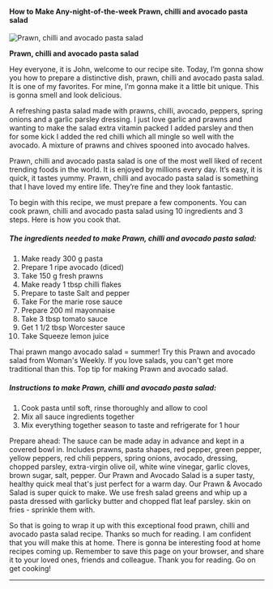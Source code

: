             

#### How to Make Any-night-of-the-week Prawn, chilli and avocado pasta salad

![Prawn, chilli and avocado pasta salad](https://img-global.cpcdn.com/recipes/a0cd2ca40cfa2c12/751x532cq70/prawn-chilli-and-avocado-pasta-salad-recipe-main-photo.jpg)

**Prawn, chilli and avocado pasta salad**

Hey everyone, it is John, welcome to our recipe site. Today, I’m gonna show you how to prepare a distinctive dish, prawn, chilli and avocado pasta salad. It is one of my favorites. For mine, I’m gonna make it a little bit unique. This is gonna smell and look delicious.

A refreshing pasta salad made with prawns, chilli, avocado, peppers, spring onions and a garlic parsley dressing. I just love garlic and prawns and wanting to make the salad extra vitamin packed I added parsley and then for some kick I added the red chilli which all mingle so well with the avocado. A mixture of prawns and chives spooned into avocado halves.

Prawn, chilli and avocado pasta salad is one of the most well liked of recent trending foods in the world. It is enjoyed by millions every day. It’s easy, it is quick, it tastes yummy. Prawn, chilli and avocado pasta salad is something that I have loved my entire life. They’re fine and they look fantastic.

To begin with this recipe, we must prepare a few components. You can cook prawn, chilli and avocado pasta salad using 10 ingredients and 3 steps. Here is how you cook that.

##### The ingredients needed to make Prawn, chilli and avocado pasta salad:

1.  Make ready 300 g pasta
2.  Prepare 1 ripe avocado (diced)
3.  Take 150 g fresh prawns
4.  Make ready 1 tbsp chilli flakes
5.  Prepare to taste Salt and pepper
6.  Take For the marie rose sauce
7.  Prepare 200 ml mayonnaise
8.  Take 3 tbsp tomato sauce
9.  Get 1 1/2 tbsp Worcester sauce
10.  Take Squeeze lemon juice

Thai prawn mango avocado salad = summer! Try this Prawn and avocado salad from Woman's Weekly. If you love salads, you can't get more traditional than this. Top tip for making Prawn and avocado salad.

##### Instructions to make Prawn, chilli and avocado pasta salad:

1.  Cook pasta until soft, rinse thoroughly and allow to cool
2.  Mix all sauce ingredients together
3.  Mix everything together season to taste and refrigerate for 1 hour

Prepare ahead: The sauce can be made aday in advance and kept in a covered bowl in. Includes prawns, pasta shapes, red pepper, green pepper, yellow peppers, red chili peppers, spring onions, avocado, dressing, chopped parsley, extra-virgin olive oil, white wine vinegar, garlic cloves, brown sugar, salt, pepper. Our Prawn and Avocado Salad is a super tasty, healthy quick meal that's just perfect for a warm day. Our Prawn & Avocado Salad is super quick to make. We use fresh salad greens and whip up a pasta dressed with garlicky butter and chopped flat leaf parsley. skin on fries - sprinkle them with.

So that is going to wrap it up with this exceptional food prawn, chilli and avocado pasta salad recipe. Thanks so much for reading. I am confident that you will make this at home. There is gonna be interesting food at home recipes coming up. Remember to save this page on your browser, and share it to your loved ones, friends and colleague. Thank you for reading. Go on get cooking!

* * *